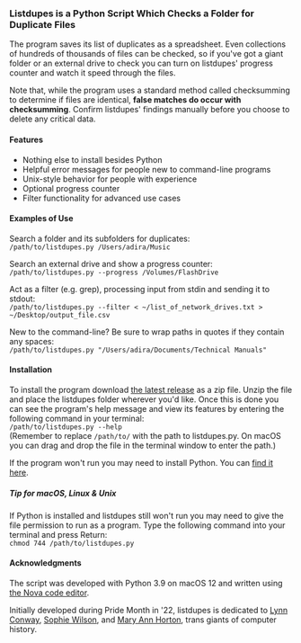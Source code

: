 
### Listdupes is a Python Script Which Checks a Folder for Duplicate Files

The program saves its list of duplicates as a spreadsheet. Even collections of
hundreds of thousands of files can be checked, so if you've got a giant folder
or an external drive to check you can turn on listdupes' progress counter
and watch it speed through the files.

Note that, while the program uses a standard method called checksumming 
to determine if files are identical, **false matches do occur with
checksumming**. Confirm listdupes' findings manually before you choose
to delete any critical data.

#### Features

*   Nothing else to install besides Python
*   Helpful error messages for people new to command-line programs
*   Unix-style behavior for people with experience
*   Optional progress counter
*   Filter functionality for advanced use cases

#### Examples of Use

Search a folder and its subfolders for duplicates:  
`/path/to/listdupes.py /Users/adira/Music`

Search an external drive and show a progress counter:  
`/path/to/listdupes.py --progress /Volumes/FlashDrive`

Act as a filter (e.g. grep), processing input from stdin and sending it to stdout:  
`/path/to/listdupes.py --filter < ~/list_of_network_drives.txt > ~/Desktop/output_file.csv`

New to the command-line? Be sure to wrap paths in quotes if they contain any spaces:  
`/path/to/listdupes.py "/Users/adira/Documents/Technical Manuals"`

#### Installation

To install the program download [the latest release][1] as a zip file.
Unzip the file and place the listdupes folder wherever you'd like.
Once this is done you can see the program's help message and view its 
features by entering the following command in your terminal:  
`/path/to/listdupes.py --help`  
(Remember to replace `/path/to/` with the path to listdupes.py. On macOS you can drag and drop the file in the terminal window to enter the path.)

If the program won't run you may need to install Python. You can [find it here][2].

##### Tip for macOS, Linux & Unix

If Python is installed and listdupes still won't run you may need to give 
the file permission to run as a program. Type the following command into
your terminal and press Return:  
`chmod 744 /path/to/listdupes.py`

#### Acknowledgments

The script was developed with Python 3.9 on macOS 12 and written
using [the Nova code editor][3].

Initially developed during Pride Month in '22, listdupes is dedicated to
[Lynn Conway][4], [Sophie Wilson][5], and [Mary Ann Horton][6],
trans giants of computer history.

[1]: https://github.com/Chris-Dobbins/listdupes/releases/latest  "Download listdupes"
[2]: https://www.python.org/downloads/  "Download Python"
[3]: https://nova.app  "Learn about Nova"
[4]: https://en.wikipedia.org/wiki/Lynn_Conway  "Lynn Conway on Wikipedia"
[5]: https://en.wikipedia.org/wiki/Sophie_Wilson  "Sophie Wilson on Wikipedia"
[6]: https://en.wikipedia.org/wiki/Mary_Ann_Horton  "Mary Ann Horton on Wikipedia"
